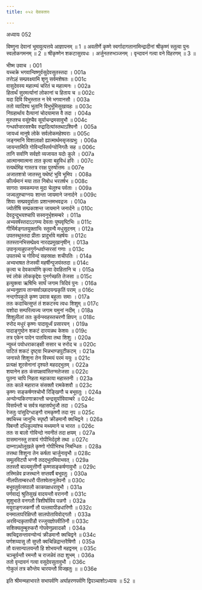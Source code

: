 ```yaml
---
title: ०५२ देवावतारः

---
```

अध्यायः 052

विष्णुना देवानां भूमावुत्पत्तये आज्ञापनम् ॥ 1 ॥ अवतीर्णे कृष्णे स्वर्गादागतानामिन्द्रादीनां श्रीकृष्णं स्तुत्वा पुनः स्वलोकगमनम् ॥ 2 ॥ श्रीकृष्णेन शकटासुरवधः । अर्जुनतरुभञ्जनम् । वृन्दावनं गत्वा वने विहरणम् ॥ 3 ॥

भीष्म उवाच ।	001  
यच्चक्रे भगवान्विष्णुर्वसुदेवसुतस्तदा ।	001a  
तत्तेऽहं सम्प्रवक्ष्यामि शृणु सर्वमशेषतः ॥	001c  
वासुदेवस्य महात्म्यं चरितं च महात्मनः ।	002a  
हितार्थं सुरमर्त्यानां लोकानां च हिताय च ॥	002c  
यदा दिवि विभुस्तात न रेमे भगवानसौ ।	003a  
ततो व्यादिश्य भूतानि विभुर्भूमिसुखावहः ॥	003c  
निग्रहार्थाय दैत्यानां चोदयामास वै तदा ।	004a  
मुरुतश्च वसूंश्चैव सूर्याचन्द्रमसावुभौ ॥	004c  
गन्धर्वाप्सरसश्चैव रुद्रादित्यांस्तथाऽश्विनौ ।	005a  
जायध्वं मानुषे लोके सर्वलोकमहेश्वराः ॥	005c  
जङ्गमानि विशालाक्षो ह्यात्मार्थमसृजत्प्रभुः ।	006a  
जायन्तामिति गोविन्दस्तिर्यग्योनिगतैः सह ॥	006c  
तानि सर्वाणि सर्वज्ञो व्यजायत यदोः कुले ।	007a  
आत्मानमात्मना तात कृत्वा बहुविधं हरिः ।	007c  
रत्यर्थमिह गास्तत्र ररक्ष पुरुषोत्तमः ॥	007e  
अजातशत्रो जातस्तु यथेष्टं भुवि भूमिप ।	008a  
कीर्त्यमानं मया तात निबोध भरतर्षभ ॥	008c  
सागराः समकम्पन्त मुदा चेलुश्च पर्वताः ।	009a  
जज्वलुश्चाग्नयः शान्ता जायमाने जनार्दने ॥	009c  
शिवाः सम्प्रववुर्वाताः प्रशान्तमभवद्रजः ।	010a  
ज्योतींषि सम्प्रकाशन्त जायमाने जनार्दने ॥	010c  
देवदुन्दुभयश्चापि सस्वनुर्भृशमम्बरे ।	011a  
अभ्यवर्षंस्तदाऽऽगम्य देवताः पुष्पवृष्टिभिः ॥	011c  
गीर्भिर्मङ्गलयुक्ताभिः स्तुवन्वै मधुसूदनम् ।	012a  
उपतस्थुस्तदा प्रीताः प्रादुर्भावे महर्षयः ॥	012c  
ततस्तानभिसम्प्रेक्ष्य नारदप्रमुखानृषीन् ।	013a  
उपानृत्यन्नुपजगुर्गन्धर्वाप्सरसां गणाः ॥	013c  
उपतस्थे च गोविन्दं सहस्राक्षः शचीपतिः ।	014a  
अभ्यभाषत तेजस्वी महर्षीन्पूजयंस्तदा ॥	014c  
कृत्वा च देवकार्याणि कृत्वा देवहितानि च ।	015a  
स्वं लोकं लोककृद्देवः पुनर्गच्छति तेजसा ॥	015c  
इत्युक्त्वा ऋषिभिः सार्घं जगाम त्रिदिवं पुनः ।	016a  
अभ्यनुज्ञाय तान्सर्वाञ्छादयन्प्रकृतिं पराम् ॥	016c  
नन्दगोपकुले कृष्ण उवास बहुलाः समाः ।	017a  
ततः कदाचित्सुप्तं तं शकटस्य त्वधः शिशुम् ॥	017c  
यशोदा सम्परित्यज्य जगाम यमुनां नदीम् ।	018a  
शिशुलीलां ततः कुर्वन्स्वहस्तचरणौ क्षिपन् ॥	018c  
रुरोद मधुरं कृष्णः पादावूर्ध्वं प्रसारयन् ।	019a  
पादाङ्गुष्ठेन शकटं दारयन्नथ केशवः ॥	019c  
तत्र एकेन पादेन पातयित्वा तथा शिशुः ।	020a  
न्युब्जं पयोधराकाङ्क्षी ससार च रुरोद च ॥	020c  
पाटितं शकटं दृष्ट्वा भिन्नभाण्डपुटीकटम् ।	021a  
जनास्ते शिशुना तेन विस्मयं परमं ययुः ॥	021c  
प्रत्यक्षं शूरसेनानां दृश्यते महदद्भुतम् ।	022a  
शयानेन हतः कंसपक्षवांस्तिग्मतेजसा ॥	022c  
पूतना चापि निहता महाकाया महास्तनी ।	023a  
ततः काले महाराज संसक्तौ रामकेशवौ ॥	023c  
कृष्णः सङ्कर्षणश्चोभौ रिङ्खिणौ च बभूवतुः ।	024a  
अन्योन्यकिरणाक्रान्तौ चन्द्रसूर्याविवाम्बरे ॥	024c  
विसर्पन्तौ च सर्वत्र महासर्पभुजौ तदा ।	025a  
रेजतुः पांसुदिग्धाङ्गौ रामकृष्णौ तदा नृप ॥	025c  
क्वचिच्च जानुभिः स्पृष्टौ क्रीडमानौ क्वचिद्वने ।	026a  
पिबन्तौ दधिकुल्यांश्च मथ्यमाने च भारत ॥	026c  
ततः स बालो गोविन्दो नवनीतं तदा क्षयम् ।	027a  
ग्रासमानस्तु तत्रायं गोपीभिर्ददृशे तथा ॥	027c  
दाम्नाऽथोलूखले कृष्णो गोपीभिश्च निबन्धितः ।	028a  
तत्तथा शिशुना तेन कर्षता चार्जुनावृभौ ॥	028c  
समूलविटपौ भग्नौ तदद्भुतमिवाभवत् ।	029a  
ततस्तौ बाल्यमुत्तीर्णौ कृष्णसङ्कर्षणावुभौ ॥	029c  
तस्मिन्नेव व्रजस्थाने सप्तवर्षै बभूवतुः ।	030a  
नीलपीताम्बरधरौ पीतश्वेतानुलेपनौ ॥	030c  
बभूवतुर्वत्सपालौ काकपक्षधरावुभौ ।	031a  
पर्णवाद्यं श्रुतिसुखं वादयन्तौ वराननौ ॥	031c  
शुशुभाते वनगतौ त्रिशीर्षाविव पन्नगौ ।	032a  
मयूराङ्गजकर्णौ तौ पल्लवापीडधारिणौ ॥	032c  
वनमालापरिक्षिप्तौ सालपोताविवोद्गतौ ।	033a  
अरविन्दकृतापीडौ रज्जुयज्ञोपवीतिनौ ॥	033c  
सशिक्यतुम्बुरुकरौ गोपवेणुप्रवादकौ ।	034a  
क्वचिद्वसन्तावन्योन्यं क्रीडमानौ क्वचिद्वने ॥	034c  
पर्णशय्यासु तौ सुप्तौ क्वचिन्निद्रान्तरैषिणौ ।	035a  
तौ वत्सान्पालयन्तौ हि शोभयन्तौ महद्वनम् ॥	035c  
चञ्चूर्यन्तौ रमन्तौ च राजन्नेवं तदा शुभम् ।	036a  
ततो वृन्दावनं गत्वा वसुदेवसुतावुभौ ।	036c  
गोकुलं तत्र कौन्तेय चारयन्तौ विजह्रतुः ॥ ॥	036e  

इति श्रीमन्महाभारते सभापर्वणि अर्घाहरणपर्वणि द्विपञ्चाशोऽध्यायः ॥ 52 ॥